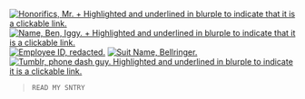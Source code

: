 [![Honorifics, Mr. + Highlighted and underlined in blurple to indicate that it is a clickable link.](https://media.discordapp.net/attachments/1149828716013301942/1149828765199900712/image.png)](https://prns.cc/vfuxk)
[![Name, Ben, Iggy. + Highlighted and underlined in blurple to indicate that it is a clickable link.](https://media.discordapp.net/attachments/1149828716013301942/1149829516236169328/image.png)](https://prns.cc/vfuxk)
[![Employee ID, redacted.](https://media.discordapp.net/attachments/1149828716013301942/1149829868385751131/image.png)](#)
[![Suit Name, Bellringer.](https://media.discordapp.net/attachments/1149828716013301942/1149830125840519210/image.png)](#)
[![Tumblr, phone dash guy. Highlighted and underlined in blurple to indicate it is a clickable link.](https://media.discordapp.net/attachments/1149828716013301942/1149830738640916480/image.png)](https://phone-guy.tumblr.com)
><code style="color : name_color">READ MY SNTRY</code>
